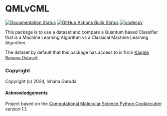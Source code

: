 QMLvCML
==============================
[//]: # (Badges)
[![Documentation Status](https://readthedocs.org/projects/qmlvcml/badge/?version=latest)](https://qmlvcml.readthedocs.io/en/latest/?badge=latest)
[![GitHub Actions Build Status](https://github.com/ishana23g/qmlvcml/workflows/CI/badge.svg)](https://github.com/ishana23g/qmlvcml/actions?query=workflow%3ACI)
[![codecov](https://codecov.io/gh/ishana23g/QMLvCML/branch/main/graph/badge.svg)](https://codecov.io/gh/ishana23g/QMLvCML/branch/main)


This package is to use a dataset and compare a Quantum based Classifier that is a Machine Learning Algorithm vs a Classical Machine Learning Algorithm.

The dataset by default that this package has access to is from [Kaggle Banana Dataset](https://www.kaggle.com/datasets/l3llff/banana)

### Copyright

Copyright (c) 2024, Ishana Garuda


#### Acknowledgements
 
Project based on the 
[Computational Molecular Science Python Cookiecutter](https://github.com/molssi/cookiecutter-cms) version 1.1.
